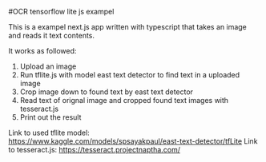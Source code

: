 #OCR tensorflow lite js exampel

This is a exampel next.js app written with typescript that takes an image and reads it text contents.

It works as followed:
1. Upload an image
2. Run tflite.js with model east text detector to find text in a uploaded image
3. Crop image down to found text by east text detector
4. Read text of orignal image and cropped found text images with tesseract.js
5. Print out the result

Link to used tflite model: https://www.kaggle.com/models/spsayakpaul/east-text-detector/tfLite
Link to tesseract.js: https://tesseract.projectnaptha.com/

